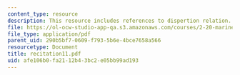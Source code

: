 ```yaml
---
content_type: resource
description: This resource includes references to dispertion relation.
file: https://ol-ocw-studio-app-qa.s3.amazonaws.com/courses/2-20-marine-hydrodynamics-13-021-spring-2005/afe106b0fa2112b43bc2e05bb99ad193_recitation11.pdf
file_type: application/pdf
parent_uid: 290b5bf7-0609-f793-5b6e-4bce7658a566
resourcetype: Document
title: recitation11.pdf
uid: afe106b0-fa21-12b4-3bc2-e05bb99ad193
---
```

